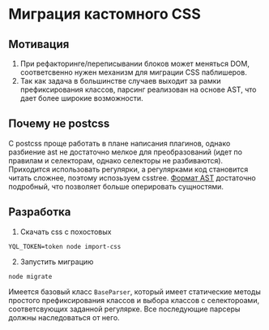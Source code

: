 # Миграция кастомного СSS

## Мотивация
1. При рефакторинге/переписывании блоков может меняться DOM, соответсвенно нужен механизм для миграции CSS паблишеров.
2. Так как задача в большинстве случаев выходит за рамки префиксирования классов, парсинг реализован на основе AST, что дает более широкие возможности.

## Почему не postcss
С postcss проще работать в плане написания плагинов, однако разбиение ast не достаточно мелкое для преобразований (идет по правилам и селекторам, однако селекторы не разбиваются). Приходится использовать регулярки, а регулярками код становится читать сложнее, поэтому испозьзуем csstree. [Формат AST](https://github.com/csstree/csstree/blob/master/docs/ast.md) достаточно подробный, что позволяет больше оперировать сущностями.

## Разработка

1. Скачать css c похостовых

```
YQL_TOKEN=token node import-css
```
2. Запустить миграцию

```
node migrate
```

Имеется базовый класс `BaseParser`, который имеет статические методы простого префиксирования классов и выбора классов с селектороами, соответсвующих заданной регулярке. Все последующие парсеры должны наследоваться от него.
